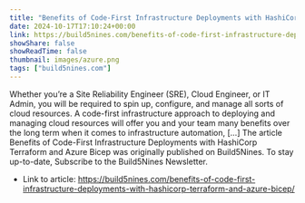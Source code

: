 ```yaml
---
title: "Benefits of Code-First Infrastructure Deployments with HashiCorp Terraform and Azure Bicep"
date: 2024-10-17T17:10:24+00:00
link: https://build5nines.com/benefits-of-code-first-infrastructure-deployments-with-hashicorp-terraform-and-azure-bicep/
showShare: false
showReadTime: false
thumbnail: images/azure.png
tags: ["build5nines.com"]
---
```

Whether you’re a Site Reliability Engineer (SRE), Cloud Engineer, or IT Admin, you will be required to spin up, configure, and manage all sorts of cloud resources. A code-first infrastructure approach to deploying and managing cloud resources will offer you and your team many benefits over the long term when it comes to infrastructure automation, […]
The article Benefits of Code-First Infrastructure Deployments with HashiCorp Terraform and Azure Bicep was originally published on Build5Nines. To stay up-to-date, Subscribe to the Build5Nines Newsletter.

- Link to article: https://build5nines.com/benefits-of-code-first-infrastructure-deployments-with-hashicorp-terraform-and-azure-bicep/